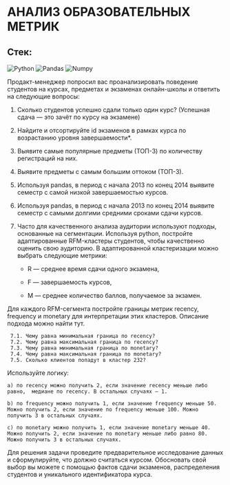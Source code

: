 # АНАЛИЗ ОБРАЗОВАТЕЛЬНЫХ МЕТРИК 
## Стек:
![Python](https://img.shields.io/badge/python-3670A0?style=for-the-badge&logo=python&logoColor=ffdd54)
![Pandas](https://img.shields.io/badge/pandas-%23150458.svg?style=for-the-badge&logo=pandas&logoColor=white)
![Numpy](https://img.shields.io/badge/numpy-3670A0?style=for-the-badge&logo=numpy&logoColor=ffdd54)

Продакт-менеджер попросил вас проанализировать поведение студентов на курсах, предметах и экзаменах онлайн-школы и ответить на следующие вопросы:

1. Сколько студентов успешно сдали только один курс? (Успешная сдача — это зачёт по курсу на экзамене)

2. Найдите и отсортируйте id экзаменов в рамках курса по возрастанию уровня завершаемости*.


3. Выявите самые популярные предметы (ТОП-3) по количеству регистраций на них.


4. Выявите предметы с самым большим оттоком (ТОП-3).


5. Используя pandas, в период с начала 2013 по конец 2014 выявите семестр с самой низкой завершаемостью курсов.


6. Используя pandas, в период с начала 2013 по конец 2014 выявите семестр с самыми долгими средними сроками сдачи курсов.


7. Часто для качественного анализа аудитории используют подходы, основанные на сегментации. Используя python, постройте адаптированные RFM-кластеры студентов, чтобы качественно оценить свою аудиторию. В адаптированной кластеризации можно выбрать следующие метрики:

    * R — среднее время сдачи одного экзамена,

    * F — завершаемость курсов,

    * M — среднее количество баллов, получаемое за экзамен.

Для каждого RFM-сегмента постройте границы метрик recency, frequency и monetary для интерпретации этих кластеров. Описание подхода можно найти тут.

     7.1. Чему равна минимальная граница по recency?
     7.2. Чему равна максимальная граница по recency?
     7.3. Чему равна минимальная граница по monetary?
     7.4. Чему равна максимальная граница по monetary?
     7.5. Сколько клиентов попадут в кластер 232?

Используйте логику:

    a) по recency можно получить 2, если значение recency меньше либо равно,  медиане по recency. В остальных случаях — 1.

    b) по frequency можно получить 1, если значение frequency меньше 50. Можно получить 2, если значение по frequency меньше 100. Можно получить 3 в остальных случаях.

    c) по monetary можно получить 1, если значение monetary меньше 40. Можно получить 2, если значение по monetary меньше либо равно 80. Можно получить 3 в остальных случаях.

Для решения задачи проведите предварительное исследование данных и сформулируйте, что должно считаться курсом. Обосновать свой выбор вы можете с помощью фактов сдачи экзаменов, распределения студентов и уникального идентификатора курса.

